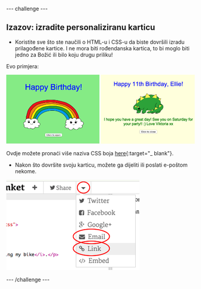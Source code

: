 \--- challenge \---

## Izazov: izradite personaliziranu karticu

+ Koristite sve što ste naučili o HTML-u i CSS-u da biste dovršili izradu prilagođene kartice. I ne mora biti rođendanska kartica, to bi moglo biti jedno za Božić ili bilo koju drugu priliku!

Evo primjera:

![screenshot](images/birthday-final.png)

Ovdje možete pronaći više naziva CSS boja [here](http://jumpto.cc/colours){:target="_ blank"}.

+ Nakon što dovršite svoju karticu, možete ga dijeliti ili poslati e-poštom nekome.

![screenshot](images/birthday-share.png)

\--- /challenge \---
